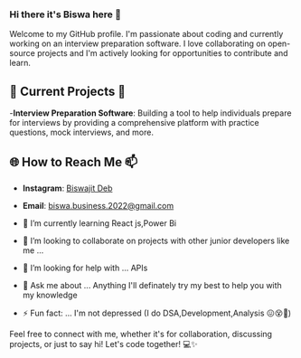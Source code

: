 ### Hi there it's Biswa here 👋
Welcome to my GitHub profile. I'm passionate about coding and currently working on an interview preparation software. I love collaborating on open-source projects and I'm actively looking for opportunities to contribute and learn.

## 🚀 Current Projects 🔭

-**Interview Preparation Software**: Building a tool to help individuals prepare for interviews by providing a comprehensive platform with practice questions, mock interviews, and more.
  ## 🌐 How to Reach Me 📫

- **Instagram**: [Biswajit Deb](https://www.instagram.com/biswa2015.bd)
- **Email**: biswa.business.2022@gmail.com
  

- 🌱 I’m currently learning React js,Power Bi
- 👯 I’m looking to collaborate on projects with other junior developers like me  ...
- 🤔 I’m looking for help with ... APIs
- 💬 Ask me about ... Anything I'll definately try my best to help you with my knowledge
- ⚡ Fun fact: ... I'm not depressed (I do DSA,Development,Analysis 😖😵🥺)

Feel free to connect with me, whether it's for collaboration, discussing projects, or just to say hi! Let's code together! 💻✨

